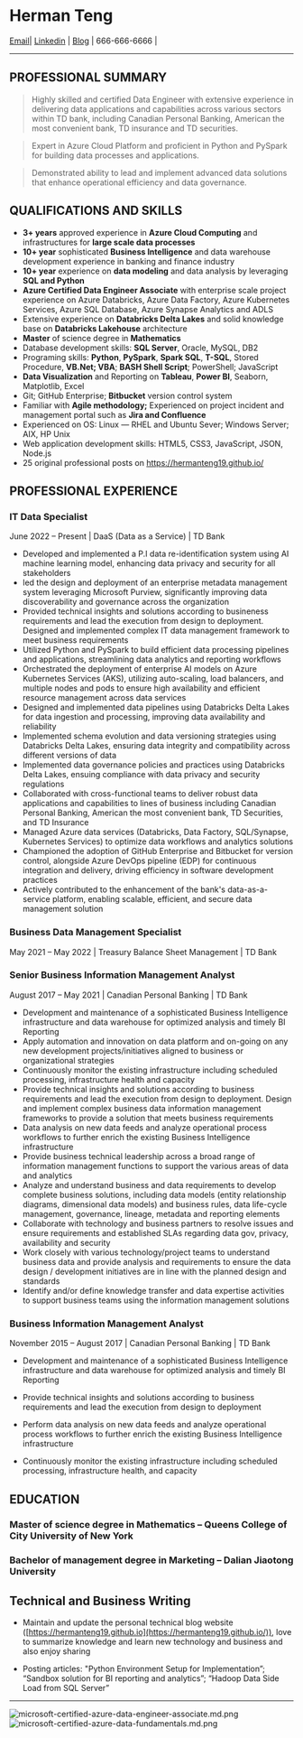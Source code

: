 # **Herman Teng**

[Email](herman.teng@outlook.com)| [Linkedin](https://www.linkedin.com/in/hermanteng/) | [Blog](https://hermanteng19.github.io) | 666-666-6666 | 

---

## PROFESSIONAL SUMMARY
> Highly skilled and certified Data Engineer with extensive experience in delivering data applications and capabilities across various sectors within TD bank, including Canadian Personal Banking, American the most convenient bank, TD insurance and TD securities. 

> Expert in Azure Cloud Platform and proficient in Python and PySpark for building data processes and applications.

> Demonstrated ability to lead and implement advanced data solutions that enhance operational efficiency and data governance.

## QUALIFICATIONS AND SKILLS

* **3+ years** approved experience in **Azure Cloud Computing** and infrastructures for **large scale data processes**
* **10+ year** sophisticated **Business Intelligence**  and data warehouse development experience in banking and finance industry
* **10+ year** experience on **data modeling** and data analysis by leveraging **SQL and Python**
* **Azure Certified Data Engineer Associate** with enterprise scale project experience on Azure Databricks, Azure Data Factory, Azure Kubernetes Services, Azure SQL Database, Azure Synapse Analytics and ADLS
* Extensive experience on **Databricks Delta Lakes** and solid knowledge base on **Databricks Lakehouse** architecture
* **Master** of science degree in **Mathematics** 
* Database development skills: **SQL Server**, Oracle, MySQL, DB2
* Programing skills: **Python**, **PySpark**,  **Spark SQL**, **T-SQL**, Stored Procedure, **VB.Net; VBA**; **BASH Shell Script**; PowerShell; JavaScript
* **Data Visualization** and Reporting on **Tableau**, **Power BI**, Seaborn, Matplotlib, Excel
* Git; GitHub Enterprise; **Bitbucket** version control system
* Familiar with **Agile methodology;** Experienced on project incident and management portal such as **Jira and Confluence**
* Experienced on OS: Linux — RHEL and Ubuntu Sever; Windows Server; AIX, HP Unix
* Web application development skills: HTML5, CSS3, JavaScript, JSON, Node.js
* 25 original professional posts on https://hermanteng19.github.io/

## PROFESSIONAL EXPERIENCE

### IT Data Specialist

June 2022 – Present | DaaS (Data as a Service) | TD Bank

* Developed and implemented a P.I data re-identification system using AI machine learning model, enhancing data privacy and security for all stakeholders
* led the design and deployment of an enterprise metadata management system leveraging Microsoft Purview, significantly improving data discoverability and governance across the organization
* Provided technical insights and solutions according to busineness requirements and lead the execution from design to deployment. Designed and implemented complex IT data management framework to meet business requirements
* Utilized Python and PySpark to build efficient data processing pipelines and applications, streamlining data analytics and reporting workflows
* Orchestrated the deployment of enterprise AI models on Azure Kubernetes Services (AKS), utilizing auto-scaling, load balancers, and multiple nodes and pods to ensure high availability and efficient resource management across data services
* Designed and implemented data pipelines using Databricks Delta Lakes for data ingestion and processing, improving data availability and reliability
* Implemented schema evolution and data versioning strategies using Databricks Delta Lakes, ensuring data integrity and compatibility across different versions of data
* Implemented data governance policies and practices using Databricks Delta Lakes, ensuing compliance with data privacy and security regulations
* Collaborated with cross-functional teams to deliver robust data applications and capabilities to lines of business including Canadian Personal Banking, American the most convenient bank, TD Securities, and TD Insurance
* Managed Azure data services (Databricks, Data Factory, SQL/Synapse, Kubernetes Services) to optimize data workflows and analytics solutions
* Championed the adoption of GitHub Enterprise and Bitbucket for version control, alongside Azure DevOps pipeline (EDP) for continuous integration and delivery, driving efficiency in software development practices
* Actively contributed to the enhancement of the bank's data-as-a-service platform, enabling scalable, efficient, and secure data management solution

### Business Data Management Specialist

May 2021 – May 2022 | Treasury Balance Sheet Management | TD Bank

### Senior Business Information Management Analyst

August 2017 – May 2021 | Canadian Personal Banking | TD Bank

* Development and maintenance of a sophisticated Business Intelligence infrastructure and data warehouse for optimized analysis and timely BI Reporting
* Apply automation and innovation on data platform and on-going on any new development projects/initiatives aligned to business or organizational strategies
* Continuously monitor the existing infrastructure including scheduled processing, infrastructure health and capacity
* Provide technical insights and solutions according to business requirements and lead the execution from design to deployment. Design and implement complex business data information management frameworks to provide a solution that meets business requirements
* Data analysis on new data feeds and analyze operational process workflows to further enrich the existing Business Intelligence infrastructure
* Provide business technical leadership across a broad range of information management functions to support the various areas of data and analytics 
* Analyze and understand business and data requirements to develop complete business solutions, including data models (entity relationship diagrams, dimensional data models) and business rules, data life-cycle management, governance, lineage, metadata and reporting elements
* Collaborate with technology and business partners to resolve issues and ensure requirements and established SLAs regarding data gov, privacy, availability and security
* Work closely with various technology/project teams to understand business data and provide analysis and requirements to ensure the data design / development initiatives are in line with the planned design and standards
* Identify and/or define knowledge transfer and data expertise activities to support business teams using the information management solutions

### Business Information Management Analyst

November 2015 – August 2017 | Canadian Personal Banking | TD Bank

* Development and maintenance of a sophisticated Business Intelligence infrastructure and data warehouse for optimized analysis and timely BI Reporting

* Provide technical insights and solutions according to business requirements and lead the execution from design to deployment

* Perform data analysis on new data feeds and analyze operational process workflows to further enrich the existing Business Intelligence infrastructure
* Continuously monitor the existing infrastructure including scheduled processing, infrastructure health, and capacity

## EDUCATION

### Master of science degree in Mathematics – Queens College of City University of New York 

### Bachelor of management degree in Marketing – Dalian Jiaotong University

## Technical and Business Writing

* Maintain and update the personal technical blog website ([https://hermanteng19.github.io](https://hermanteng19.github.io/)), love to summarize knowledge and learn new technology and business and also enjoy sharing

* Posting articles: "Python Environment Setup for Implementation”; “Sandbox solution for BI reporting and analytics”; “Hadoop Data Side Load from SQL Server”
---

![microsoft-certified-azure-data-engineer-associate.md.png](https://o.130014.xyz/2022/05/30/microsoft-certified-azure-data-engineer-associate.md.png)
![microsoft-certified-azure-data-fundamentals.md.png](https://o.130014.xyz/2022/05/30/microsoft-certified-azure-data-fundamentals.md.png)
